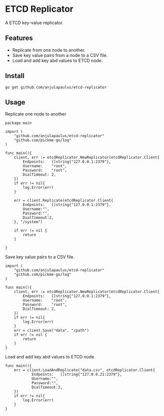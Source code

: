 # ETCD Replicator
A ETCD key-value replicator.

## Features

- Replicate from one node to another.
- Save key value pairs from a node to a CSV file.
- Load and add key abd values to ETCD node.

## Install
````
go get github.com/anjulapaulus/etcd-replicator
````

## Usage

Replicate one node to another

````
package main

import (
	"github.com/anjulapaulus/etcd-replicator"
	"github.com/pickme-go/log"
)

func main(){
	client, err := etcdReplicator.NewReplicator(etcdReplicator.Client{
		Endpoints:   []string{"127.0.0.1:2379"},
		Username:    "root",
		Password:    "root",
		DialTimeout: 2,
	})
	if err != nil{
		log.Error(err)
	}

	err = client.Replicate(etcdReplicator.Client{
		Endpoints:   []string{"127.0.0.1:2379"},
		Username:"",
		Password:"",
		DialTimeout:2,
	}, "/system")
	
	if err != nil {
		return
	}

}

````
Save key value pairs to a CSV file.

````
import (
	"github.com/anjulapaulus/etcd-replicator"
	"github.com/pickme-go/log"
)

func main(){
	client, err := etcdReplicator.NewReplicator(etcdReplicator.Client{
		Endpoints:   []string{"127.0.0.1:2379"},
		Username:    "root",
		Password:    "root",
		DialTimeout: 2,
	})
	if err != nil{
		log.Error(err)
	}
    err = client.Save("data", "/path")
	if err != nil {
		return
	}
}

````

Load and add key abd values to ETCD node.

````
func main(){
    err = client.LoadAndReplicate("data.csv", etcdReplicator.Client{
			Endpoints:   []string{"127.0.0.21:2379"},
			Username:"",
			Password:"",
			DialTimeout:2,
	})
	if err != nil{
		log.Error(err)
	}
}
````
